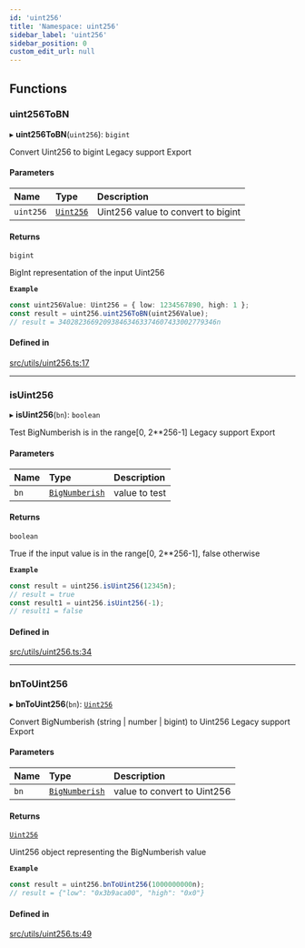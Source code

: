 ```yaml
---
id: 'uint256'
title: 'Namespace: uint256'
sidebar_label: 'uint256'
sidebar_position: 0
custom_edit_url: null
---
```


## Functions

### uint256ToBN

▸ **uint256ToBN**(`uint256`): `bigint`

Convert Uint256 to bigint
Legacy support Export

#### Parameters

| Name      | Type                                        | Description                        |
| :-------- | :------------------------------------------ | :--------------------------------- |
| `uint256` | [`Uint256`](../interfaces/types.Uint256.md) | Uint256 value to convert to bigint |

#### Returns

`bigint`

BigInt representation of the input Uint256

**`Example`**

```typescript
const uint256Value: Uint256 = { low: 1234567890, high: 1 };
const result = uint256.uint256ToBN(uint256Value);
// result = 340282366920938463463374607433002779346n
```

#### Defined in

[src/utils/uint256.ts:17](https://github.com/starknet-io/starknet.js/blob/v7.5.1/src/utils/uint256.ts#L17)

---

### isUint256

▸ **isUint256**(`bn`): `boolean`

Test BigNumberish is in the range[0, 2**256-1]
Legacy support Export

#### Parameters

| Name | Type                                    | Description   |
| :--- | :-------------------------------------- | :------------ |
| `bn` | [`BigNumberish`](types.md#bignumberish) | value to test |

#### Returns

`boolean`

True if the input value is in the range[0, 2**256-1], false otherwise

**`Example`**

```typescript
const result = uint256.isUint256(12345n);
// result = true
const result1 = uint256.isUint256(-1);
// result1 = false
```

#### Defined in

[src/utils/uint256.ts:34](https://github.com/starknet-io/starknet.js/blob/v7.5.1/src/utils/uint256.ts#L34)

---

### bnToUint256

▸ **bnToUint256**(`bn`): [`Uint256`](../interfaces/types.Uint256.md)

Convert BigNumberish (string | number | bigint) to Uint256
Legacy support Export

#### Parameters

| Name | Type                                    | Description                 |
| :--- | :-------------------------------------- | :-------------------------- |
| `bn` | [`BigNumberish`](types.md#bignumberish) | value to convert to Uint256 |

#### Returns

[`Uint256`](../interfaces/types.Uint256.md)

Uint256 object representing the BigNumberish value

**`Example`**

```typescript
const result = uint256.bnToUint256(1000000000n);
// result = {"low": "0x3b9aca00", "high": "0x0"}
```

#### Defined in

[src/utils/uint256.ts:49](https://github.com/starknet-io/starknet.js/blob/v7.5.1/src/utils/uint256.ts#L49)

